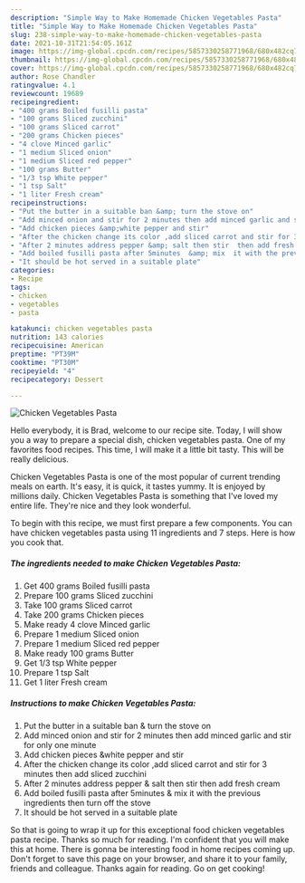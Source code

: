 ```yaml
---
description: "Simple Way to Make Homemade Chicken Vegetables Pasta"
title: "Simple Way to Make Homemade Chicken Vegetables Pasta"
slug: 238-simple-way-to-make-homemade-chicken-vegetables-pasta
date: 2021-10-31T21:54:05.161Z
image: https://img-global.cpcdn.com/recipes/5857330258771968/680x482cq70/chicken-vegetables-pasta-recipe-main-photo.jpg
thumbnail: https://img-global.cpcdn.com/recipes/5857330258771968/680x482cq70/chicken-vegetables-pasta-recipe-main-photo.jpg
cover: https://img-global.cpcdn.com/recipes/5857330258771968/680x482cq70/chicken-vegetables-pasta-recipe-main-photo.jpg
author: Rose Chandler
ratingvalue: 4.1
reviewcount: 19689
recipeingredient:
- "400 grams Boiled fusilli pasta"
- "100 grams Sliced zucchini"
- "100 grams Sliced carrot"
- "200 grams Chicken pieces"
- "4 clove Minced garlic"
- "1 medium Sliced onion"
- "1 medium Sliced red pepper"
- "100 grams Butter"
- "1/3 tsp White pepper"
- "1 tsp Salt"
- "1 liter Fresh cream"
recipeinstructions:
- "Put the butter in a suitable ban &amp; turn the stove on"
- "Add minced onion and stir for 2 minutes then add minced garlic and stir for only one minute"
- "Add chicken pieces &amp;white pepper and stir"
- "After the chicken change its color ,add sliced carrot and stir for 3 minutes then add sliced zucchini"
- "After 2 minutes address pepper &amp; salt then stir  then add fresh cream"
- "Add boiled fusilli pasta after 5minutes  &amp; mix  it with the previous ingredients then turn off the stove"
- "It should be hot served in a suitable plate"
categories:
- Recipe
tags:
- chicken
- vegetables
- pasta

katakunci: chicken vegetables pasta 
nutrition: 143 calories
recipecuisine: American
preptime: "PT39M"
cooktime: "PT30M"
recipeyield: "4"
recipecategory: Dessert

---
```



![Chicken Vegetables Pasta](https://img-global.cpcdn.com/recipes/5857330258771968/680x482cq70/chicken-vegetables-pasta-recipe-main-photo.jpg)

Hello everybody, it is Brad, welcome to our recipe site. Today, I will show you a way to prepare a special dish, chicken vegetables pasta. One of my favorites food recipes. This time, I will make it a little bit tasty. This will be really delicious.

Chicken Vegetables Pasta is one of the most popular of current trending meals on earth. It's easy, it is quick, it tastes yummy. It is enjoyed by millions daily. Chicken Vegetables Pasta is something that I've loved my entire life. They're nice and they look wonderful.




To begin with this recipe, we must first prepare a few components. You can have chicken vegetables pasta using 11 ingredients and 7 steps. Here is how you cook that.

<!--inarticleads1-->

##### The ingredients needed to make Chicken Vegetables Pasta:

1. Get 400 grams Boiled fusilli pasta
1. Prepare 100 grams Sliced zucchini
1. Take 100 grams Sliced carrot
1. Take 200 grams Chicken pieces
1. Make ready 4 clove Minced garlic
1. Prepare 1 medium Sliced onion
1. Prepare 1 medium Sliced red pepper
1. Make ready 100 grams Butter
1. Get 1/3 tsp White pepper
1. Prepare 1 tsp Salt
1. Get 1 liter Fresh cream




<!--inarticleads2-->

##### Instructions to make Chicken Vegetables Pasta:

1. Put the butter in a suitable ban &amp; turn the stove on
1. Add minced onion and stir for 2 minutes then add minced garlic and stir for only one minute
1. Add chicken pieces &amp;white pepper and stir
1. After the chicken change its color ,add sliced carrot and stir for 3 minutes then add sliced zucchini
1. After 2 minutes address pepper &amp; salt then stir  then add fresh cream
1. Add boiled fusilli pasta after 5minutes  &amp; mix  it with the previous ingredients then turn off the stove
1. It should be hot served in a suitable plate




So that is going to wrap it up for this exceptional food chicken vegetables pasta recipe. Thanks so much for reading. I'm confident that you will make this at home. There is gonna be interesting food in home recipes coming up. Don't forget to save this page on your browser, and share it to your family, friends and colleague. Thanks again for reading. Go on get cooking!
